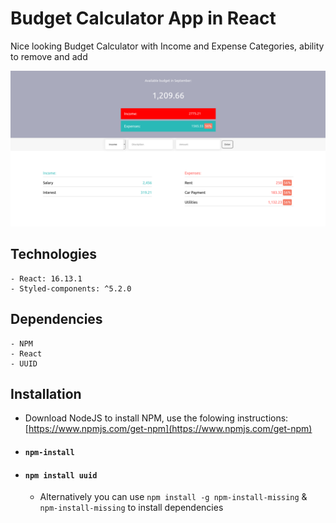 # Budget Calculator App in React

Nice looking Budget Calculator with Income and Expense Categories, ability to remove and add 

![budget img](https://github.com/slobodan-rs/projects/blob/master/Budget-Calculator-React/budget.png?raw=true)

## Technologies

    - React: 16.13.1
    - Styled-components: ^5.2.0


## Dependencies

    - NPM
    - React
    - UUID


## Installation

- Download NodeJS to install NPM, use the folowing instructions: [https://www.npmjs.com/get-npm](https://www.npmjs.com/get-npm)

- #### `npm-install`
- #### `npm install uuid`

  - Alternatively you can use `npm install -g npm-install-missing` & `npm-install-missing` to install dependencies